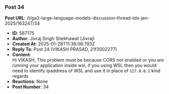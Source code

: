 ### Post 34
**Post URL**: /t/ga3-large-language-models-discussion-thread-tds-jan-2025/163247/34
- **ID**: 587175
- **Author**: Jivraj Singh Shekhawat (Jivraj)
- **Created At**: 2025-01-28T11:38:08.793Z
- **Reply To**: Post 24 (VIKASH PRASAD, 21f3002277)
- **Content**:  
  Hi VIKASH,
This problem must be because CORS not enabled or you are running your application inside wsl, if you using WSL then you would need to identify ipaddress of WSL and use it in place of <code>127.0.0.1</code>
kind regards
- **Reactions**: None
- **Post Number**: 34

